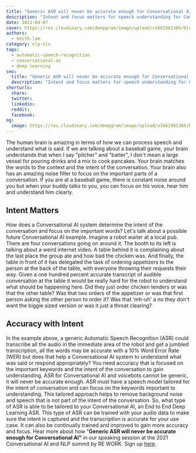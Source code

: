 ```yaml
---
title: "Generic ASR will never be accurate enough for Conversational AI"
description: "Intent and focus matters for speech understanding for Conversational AI and voicebots. Generic ASRs cannot be tailored for Conversational AI needs. An End to End Deep Learning ASR is needed."
date: 2021-04-07
cover: https://res.cloudinary.com/deepgram/image/upload/v1661981366/blog/generic-asr-will-never-be-accurate-enough-for-conversational-ai/generic-asr-never-accurate-enough%402x.jpg
authors:
  - keith-lam
category: nlp-nlu
tags:
  - automatic-speech-recognition
  - conversational-ai
  - deep-learning
seo:
  title: "Generic ASR will never be accurate enough for Conversational AI"
  description: "Intent and focus matters for speech understanding for Conversational AI and voicebots. Generic ASRs cannot be tailored for Conversational AI needs. An End to End Deep Learning ASR is needed."
shorturls:
  share: 
  twitter: 
  linkedin: 
  reddit: 
  facebook: 
og:
  image: https://res.cloudinary.com/deepgram/image/upload/v1661981366/blog/generic-asr-will-never-be-accurate-enough-for-conversational-ai/generic-asr-never-accurate-enough%402x.jpg
---
```


The human brain is amazing in terms of how we can process speech and understand what is said.  If we are talking about a baseball game, your brain understands that when I say "pitcher" and "batter", I don't mean a large vessel for pouring drinks and a mix to cook pancakes.  Your brain matches the words to the context and the intent of the conversation.  Your brain also has an amazing noise filter to focus on the important parts of a conversation.  If you are at a baseball game, there is constant noise around you but when your buddy talks to you, you can focus on his voice, hear him and understand him clearly.  

## **Intent Matters**

How does a Conversational AI system determine the intent of the conversation and focus on the important words?  Let's talk about a possible future Conversational AI example.  Imagine a robot waiter at a local pub. There are four conversations going on around it. The booth to its left is talking about a weird internet video. A table behind it is complaining about the last place the group ate and how bad the chicken was.  And finally, the table in front of it has delegated the task of ordering appetizers to the person at the back of the table, with everyone throwing their requests their way. Given a one hundred percent accurate transcript of audible conversation at the table it would be really hard for the robot to understand what should be happening here. Did they just order chicken tenders or was that the other table? Was that two orders of the appetizer or was that first person asking the other person to order it? Was that 'mh-uh' a no they don't want the biggie sized version or was it just a throat clearing?

## **Accuracy with Intent**

In the example above, a generic Automatic Speech Recognition (ASR) could transcribe all the audio in the immediate area of the robot and get a jumbled transcription, all the words may be accurate with a 10% Word Error Rate (WER) but does that help a Conversational AI system to understand what was said or respond appropriately?  You need accuracy that is focused on the important keywords and the intent of the conversation to gain understanding. ASR for Conversational AI and voicebots cannot be generic, it will never be accurate enough.  ASR must have a speech model tailored for the intent of conversation and can focus on the keywords important to understanding.  This tailored approach helps to remove background noise and speech that is not part of the intent of the conversation. So, what type of ASR is able to be tailored to your Conversational AI, an End to End Deep Learning ASR.  This type of ASR can be trained with your audio data to make sure the intent is captured and the transcription is accurate for your use case.  It can also be continually trained and improved to gain more accuracy and focus. Hear more about how "**Generic ASR will never be accurate enough for Conversational AI"** in our speaking session at the 2021 Conversational AI and NLP summit by RE WORK.  Sign up [here](https://www.re-work.co/events/conversational-ai-nlp-summit-2021/register).
